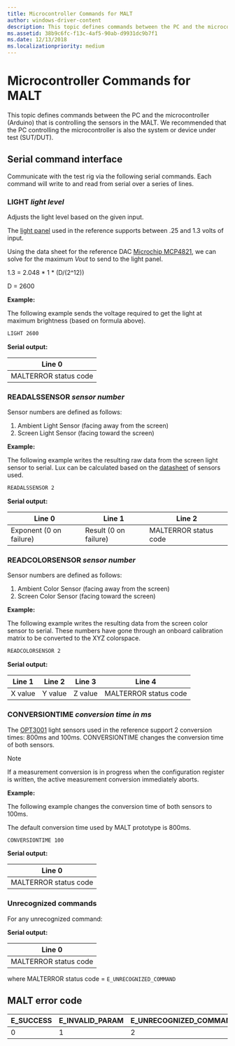 ```yaml
---
title: Microcontroller Commands for MALT
author: windows-driver-content
description: This topic defines commands between the PC and the microcontroller (Arduino) that is controlling the sensors in the MALT.
ms.assetid: 38b9c6fc-f13c-4af5-90ab-d9931dc9b7f1
ms.date: 12/13/2018
ms.localizationpriority: medium
---
```


# Microcontroller Commands for MALT

This topic defines commands between the PC and the microcontroller (Arduino) that is controlling the sensors in the MALT. We recommended that the PC controlling the microcontroller is also the system or device under test (SUT/DUT).  

## Serial command interface

Communicate with the test rig via the following serial commands. 
Each command will write to and read from serial over a series of lines.


### LIGHT *light level*

Adjusts the light level based on the given input.

The [light panel](https://www.superbrightleds.com/moreinfo/led-panel-light/square-12v-led-panel-light-fixture-1ft-x-1ft-35w/2184/) used in the reference supports between .25 and 1.3 volts of input.

Using the data sheet for the reference DAC [Microchip MCP4821](https://www.microchip.com/wwwproducts/en/MCP4821), we can solve for the maximum *Vout* to send to the light panel.

1.3 = 2.048 * 1 * (D/(2^12))

D = 2600

**Example:** 

The following example sends the voltage required to get the light at maximum brightness (based on formula above).

```cmd
LIGHT 2600
```



**Serial output:**

| Line 0                |
|-----------------------|
| MALTERROR status code |

### READALSSENSOR *sensor number*

Sensor numbers are defined as follows:

1. Ambient Light Sensor (facing away from the screen)
2. Screen Light Sensor (facing toward the screen)

**Example:**

The following example writes the resulting raw data from the screen light sensor to serial. Lux can be calculated based on the [datasheet](https://www.ti.com/product/OPT3001) of sensors used.

```cmd
READALSSENSOR 2
```

**Serial output:**

| Line 0                  | Line 1                | Line 2                |
|-------------------------|-----------------------|-----------------------|
| Exponent (0 on failure) | Result (0 on failure) | MALTERROR status code |

### READCOLORSENSOR *sensor number*

Sensor numbers are defined as follows:

1. Ambient Color Sensor (facing away from the screen)
2. Screen Color Sensor (facing toward the screen)

**Example:**

The following example writes the resulting data from the screen color sensor to serial. These numbers have gone through an onboard calibration matrix to be converted to the XYZ colorspace.

```cmd
READCOLORSENSOR 2
```

**Serial output:**

| Line 1  | Line 2  | Line 3  |        Line 4         |
|---------|---------|---------|-----------------------|
| X value | Y value | Z value | MALTERROR status code |

### CONVERSIONTIME *conversion time in ms*

The [OPT3001](https://www.ti.com/product/OPT3001) light sensors used in the reference support 2 conversion times: 800ms and 100ms.
CONVERSIONTIME changes the conversion time of both sensors.

> [!NOTE] 
> If a measurement conversion is in progress when the configuration register is written, the active measurement conversion immediately aborts.

**Example:** 

The following example changes the conversion time of both sensors to 100ms.

The default conversion time used by MALT prototype is 800ms.

```cmd
CONVERSIONTIME 100
```

**Serial output:**

| Line 0                |
|-----------------------|
| MALTERROR status code |

### Unrecognized commands

For any unrecognized command: 

**Serial output:**

| Line 0                |
|-----------------------|
| MALTERROR status code |

where MALTERROR status code = `E_UNRECOGNIZED_COMMAND`

## MALT error code

| E_SUCCESS | E_INVALID_PARAM | E_UNRECOGNIZED_COMMAND |
|-----------| --------------- | ---------------------- |
| 0         | 1               | 2                      |